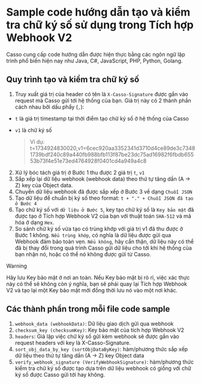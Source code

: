 # Sample code hướng dẫn tạo và kiểm tra chữ ký số sử dụng trong Tích hợp Webhook V2
Casso cung cấp code hướng dẫn được hiện thực bằng các ngôn ngữ lập trình phổ biến hiện nay như Java, C#, JavaScript, PHP, Python, Golang. 
## Quy trình tạo và kiểm tra chữ ký số

1. Truy xuất giá trị của header có tên là `X-Casso-Signature` được gắn vào request mà Casso gửi tới hệ thống của bạn. Giá trị này có 2 thành phần cách nhau bởi dấu phẩy (`,`):
* `t` là giá trị timestamp tại thời điểm tạo chữ ký số ở hệ thống của Casso
* `v1` là chữ ký số

     >Ví dụ: t=1734924830020,v1=6cec920aa3352341d3710d4ce89de3c73481739bdf240c89a440fb988bfb113f87be23dc75ad16982f6fbdb65553b73f4e51e73ed4764928f0401cd4a949a4c8
2. Xử lý bóc tách giá trị ở Bước 1 thu được 2 giá trị `t`, `v1`
3. Sắp xếp lại dữ liệu webhook (webhook data) theo thứ tự tăng dần (A -> Z) key của Object data.
4. Chuyển dữ liệu webhook đã được sắp xếp ở Bước 3 về dạng `Chuỗi JSON`
5. Tạo dữ liệu để chuẩn bị ký số theo format: `t + "." + Chuỗi JSON đã tạo ở Bước 4`
6. Tạo chữ ký số với `dữ liệu ở Bước 5`, key tạo chữ ký số là `Key bảo mật` đã được tạo ở Tích hợp Webhook V2 của bạn với thuật toán `SHA-512` và mã hóa ở dạng `Hex`.
7. So sánh chữ ký số vừa tạo có trùng khớp với giá trị v1 đã thu được ở Bước 1 không. `Nếu trùng khớp`, có nghĩa là dữ liệu được gửi qua Webhook đảm bảo toàn vẹn. `Nếu không`, hãy cẩn thận, dữ liệu này có thể đã bị thay đổi trong quá trình Casso gửi dữ liệu cho tới khi hệ thống của bạn nhận nó, hoặc có thể nó không được gửi từ Casso.

> [!WARNING]  
> Hãy lưu Key bảo mật ở nơi an toàn. Nếu Key bảo mật bị rò rỉ, việc xác thực này có thể sẽ không còn ý nghĩa, bạn sẽ phải quay lại Tích hợp Webhook V2 và tạo lại một Key bảo mật mới đồng thời lưu nó vào một nơi khác.

## Các thành phần trong mỗi file code sample
1. `webhook_data (webhookData)`: Dữ liệu giao dịch gửi qua webhook
2. `checksum_key (checksumKey)`: Key bảo mật của tích hợp Webhook V2
3. `headers`: Giả lập việc chữ ký số gửi kèm webhook sẽ được gắn vào request headers với key là X-Casso-Signature.
4. `sort_obj_data_by_key (sortObjDataByKey)`: hàm/phương thức sắp xếp dữ liệu theo thứ tự tăng dần (A -> Z) key Object data
5. `verify_webhook_signature (VerifyWebhookSignature)`: hàm/phương thức kiểm tra chữ ký số được tạo dựa trên dữ liệu webhook có giống với chữ ký số được Casso gửi tới hay không.